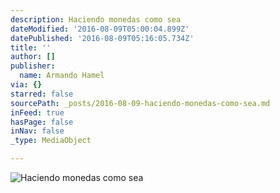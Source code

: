 ```yaml
---
description: Haciendo monedas como sea
dateModified: '2016-08-09T05:00:04.899Z'
datePublished: '2016-08-09T05:16:05.734Z'
title: ''
author: []
publisher:
  name: Armando Hamel
via: {}
starred: false
sourcePath: _posts/2016-08-09-haciendo-monedas-como-sea.md
inFeed: true
hasPage: false
inNav: false
_type: MediaObject

---
```

![Haciendo monedas como sea](https://the-grid-user-content.s3-us-west-2.amazonaws.com/86ab88ac-7afb-4aca-9da6-a815e1ddf388.jpg)